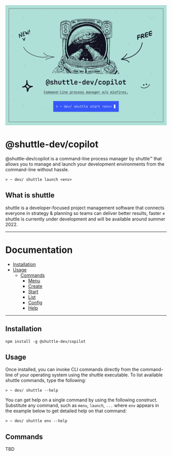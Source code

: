 ![shuttle-copilot-banner](asset/shuttle-copilot-github-banner.png)

# @shuttle-dev/copilot

@shuttle-dev/copilot is a command-line process manager by shuttle™ that allows you to manage and launch your development environments from the command-line without hassle.

````shell
> ~ dev/ shuttle launch <env>
````

## What is shuttle

shuttle is a developer-focused project management software that connects everyone in strategy & planning
so teams can deliver better results, faster ✊ shuttle is currently under development and will be available around summer 2022.

---

# Documentation

+ [Installation](#installation)
+ [Usage](#usage)
  + [Commands](#commands)
    + [Menu](#menu)
    + [Create](#create)
    + [Start](#start)
    + [List](#list)
    + [Config](#config)
    + [Help](#help)
---

## Installation

````shell
npm install -g @shuttle-dev/copilot
````

## Usage

Once installed, you can invoke CLI commands directly from the command-line of your operating system using the shuttle executable. To list available shuttle commands, type the following:

````shell
> ~ dev/ shuttle --help
````

You can get help on a single command by using the following construct. Substitute any command, such as `menu`, `launch`, `...` where `env` appears in the example below to get detailed help on that command:

````shell
> ~ dev/ shuttle env --help
````

## Commands

TBD
